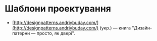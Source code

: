 # Шаблони проектування

* [http://designpatterns.andriybuday.com/](http://designpatterns.andriybuday.com/) (укр.) — книга "Дизайн-патерни — просто, як двері".
